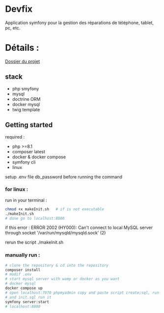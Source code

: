 # Devfix

Application symfony pour la gestion des réparations de téléphone, tablet, pc, etc.

# Détails : 
[Dossier du projet](https://github.com/Aissam-salman/cp-devfix/blob/d181673baeb5c6558cb09379927d990e3e5e1108/Dossier-stage-devfix_aissam-lamjadab.pdf)

## stack
- php smyfony
- mysql
- doctrine ORM
- docker mysql
- twig template

## Getting started

required :
- php >=8.1
- composer latest
- docker & docker compose
- symfony cli
- linux

setup .env file db_password before running the command

### for linux :
run in your terminal :
```bash
chmod +x makeInit.sh   # if is not executable
./makeInit.sh
# done go to localhost:8000
```
if this error : ERROR 2002 (HY000): Can't connect to local MySQL server through socket '/var/run/mysqld/mysqld.sock' (2)

rerun the script ./makeInit.sh

### manually run :

```bash
# clone the repository & cd into the repository
composer install
# modif .env
# start mysql server with wamp or docker as you want
# docker mysql
docker compose up
# open localhost:7070 phpmyadmin copy and paste script create;sql, run it
# and init.sql run it
symfony server:start
# localhost:8080
